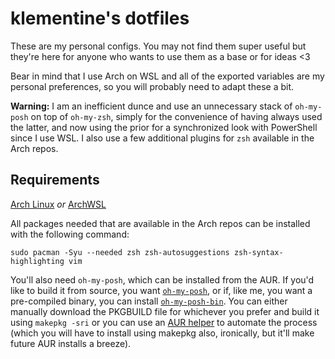 # klementine's dotfiles

These are my personal configs. You may not find them super useful but they're here for anyone who wants to use them as a base or for ideas <3

Bear in mind that I use Arch on WSL and all of the exported variables are my personal preferences, so you will probably need to adapt these a bit.

**Warning:** I am an inefficient dunce and use an unnecessary stack of `oh-my-posh` on top of `oh-my-zsh`, simply for the convenience of having always used the latter, and now using the prior for a synchronized look with PowerShell since I use WSL. I also use a few additional plugins for `zsh` available in the Arch repos.

## Requirements

[Arch Linux](https://wiki.archlinux.org/title/Installation_guide) *or* [ArchWSL](https://wsldl-pg.github.io/ArchW-docs/How-to-Setup/)

All packages needed that are available in the Arch repos can be installed with the following command:

`sudo pacman -Syu --needed zsh zsh-autosuggestions zsh-syntax-highlighting vim`

You'll also need `oh-my-posh`, which can be installed from the AUR. If you'd like to build it from source, you want [`oh-my-posh`](https://aur.archlinux.org/packages/oh-my-posh), or if, like me, you want a pre-compiled binary, you can install [`oh-my-posh-bin`](https://aur.archlinux.org/packages/oh-my-posh-bin). You can either manually download the PKGBUILD file for whichever you prefer and build it using `makepkg -sri` or you can use an [AUR helper](https://wiki.archlinux.org/title/AUR_helpers) to automate the process (which you will have to install using makepkg also, ironically, but it'll make future AUR installs a breeze).
